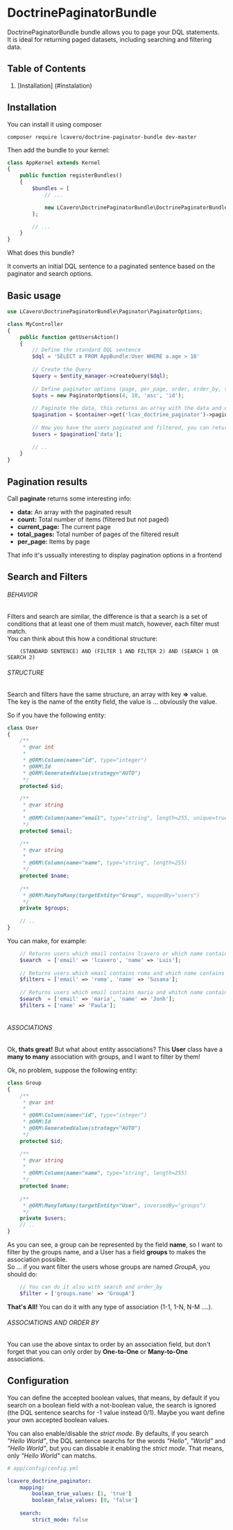 DoctrinePaginatorBundle
=======================

DoctrinePaginatorBundle bundle allows you to page your DQL statements.   
It is ideal for returning paged datasets, including searching and filtering data. 

## Table of Contents

1. [Installation] (#instalation)

Installation
------------
You can install it using composer

```
composer require lcavero/doctrine-paginator-bundle dev-master
```


Then add the bundle to your kernel:
```php
class AppKernel extends Kernel
{
    public function registerBundles()
    {
        $bundles = [
            // ...

            new LCavero\DoctrinePaginatorBundle\DoctrinePaginatorBundle(),
        ];

        // ...
    }
}
```

What does this bundle?

It converts an initial DQL sentence to a paginated sentence based on the paginator and search options.

Basic usage
-----------
```php
use LCavero\DoctrinePaginatorBundle\Paginator\PaginatorOptions;

class MyController
{
    public function getUsersAction()
    {
        // Define the standard DQL sentence
        $dql = 'SELECT a FROM AppBundle:User WHERE a.age > 18'
        
        // Create the Query
        $query = $entity_manager->createQuery($dql);
        
        // Define paginator options (page, per_page, order, order_by, search, filters)
        $opts = new PaginatorOptions(4, 10, 'asc', 'id');
        
        // Paginate the data, this returns an array with the data and other interesting info
        $pagination = $container->get('lcav_doctrine_paginator')->paginate($query, $opts);
        
        // Now you have the users paginated and filtered, you can return them or do something amazing
        $users = $pagination['data'];
        
        // ..
    }
}
```

Pagination results
------------------

Call **paginate** returns some interesting info:
- **data:** An array with the paginated result
- **count:** Total number of items (filtered but not paged)
- **current_page:** The current page
- **total_pages:** Total number of pages of the filtered result
- **per_page:** Items by page
    
That info it's ussually interesting to display pagination options in a frontend

Search and Filters
------------------

###### BEHAVIOR

Filters and search are similar, the difference is that a search is a set of conditions that at least one of them must match, however, each filter must match.  
You can think about this how a conditional structure:

```
    (STANDARD SENTENCE) AND (FILTER 1 AND FILTER 2) AND (SEARCH 1 OR SEARCH 2)
```

###### STRUCTURE

Search and filters have the same structure, an array with key **=>** value.  
The key is the name of the entity field, the value is ... obviously the value.

So if you have the following entity:

```php
class User
{
    /**
     * @var int
     *
     * @ORM\Column(name="id", type="integer")
     * @ORM\Id
     * @ORM\GeneratedValue(strategy="AUTO")
     */
    protected $id;

    /**
     * @var string
     *
     * @ORM\Column(name="email", type="string", length=255, unique=true)
     */
    protected $email;

    /**
     * @var string
     *
     * @ORM\Column(name="name", type="string", length=255)
     */
    protected $name;
    
    /**
     * @ORM\ManyToMany(targetEntity="Group", mappedBy="users")
     */
    private $groups;
    
    // ..
}
```
You can make, for example:

```php
    // Returns users which email contains lcavero or which name contains luis (or Luis, all search and filters are case insensitive)
    $search  = ['email' => 'lcavero', 'name' => 'Luis'];
    
    // Returns users which email contains roma and which name contains susana
    $filters = ['email' => 'roma', 'name' => 'Susana'];
    
    // Returns users which email contains maria and whitch name contains paula and can optionally contains jonh
    $search  = ['email' => 'maria', 'name' => 'Jonh'];
    $filters = ['name' => 'Paula'];
    
```

###### ASSOCIATIONS
Ok, **thats great!** But what about entity associations?
This **User** class have a **many to many** association with groups, and I want to filter by them!  
  
Ok, no problem, suppose the following entity:

```php
class Group
{
    /**
     * @var int
     *
     * @ORM\Column(name="id", type="integer")
     * @ORM\Id
     * @ORM\GeneratedValue(strategy="AUTO")
     */
    protected $id;

    /**
     * @var string
     *
     * @ORM\Column(name="name", type="string", length=255)
     */
    protected $name;
    
    /**
     * @ORM\ManyToMany(targetEntity="User", inversedBy="groups")
     */
    private $users;
    // ..
}
```

As you can see, a group can be represented by the field **name**, so I want to filter by the groups name, and a User has a field **groups** to makes the association possible.  
So ... if you want filter the users whose groups are named *GroupA*, you should do:

```php
    // You can do it also with search and order_by
    $filter = ['groups.name' => 'GroupA']
```

**That's All!** You can do it with any type of association (1-1, 1-N, N-M ....).


###### ASSOCIATIONS AND ORDER BY
You can use the above sintax to order by an association field, but don't forget that you can only order by **One-to-One** or **Many-to-One** associations.

Configuration
-------------
You can define the accepted boolean values, that means, by default if you search on a boolean field with a not-boolean value, the search is ignored (the DQL sentence searchs for -1 value instead 0/1). Maybe you want define your own accepted boolean values.

You can also enable/disable the *strict mode*. By defaults, if you search *"Hello World"*, the DQL sentence searchs for the words *"Hello"*, *"World"* and *"Hello World"*, but you can dissable it enabling the *strict mode*. That means, only *"Hello World"* can matchs.

```yaml
# app/config/config.yml

lcavero_doctrine_paginator:
    mapping:
        boolean_true_values: [1, 'true']
        boolean_false_values: [0, 'false']
        
    search:
        strict_mode: false
```
